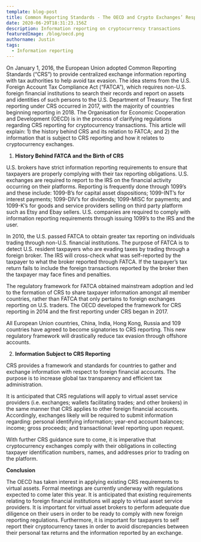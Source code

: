 ```yaml
---
template: blog-post
title: Common Reporting Standards - The OECD and Crypto Exchanges’ Responsibilities
date: 2020-06-29T18:31:23.156Z
description: Information reporting on cryptocurrency transactions
featuredImage: /blog/oecd.png
authorname: Justin
tags:
  - Information reporting
---
```

On January 1, 2016, the European Union adopted Common Reporting Standards (“CRS”) to provide centralized exchange information reporting with tax authorities to help avoid tax evasion. The idea stems from the U.S. Foreign Account Tax Compliance Act (“FATCA”), which requires non-U.S. foreign financial institutions to search their records and report on assets and identities of such persons to the U.S. Department of Treasury. The first reporting under CRS occurred in 2017, with the majority of countries beginning reporting in 2018. The Organisation for Economic Cooperation and Development (OECD) is in the process of clarifying regulations regarding CRS reporting for cryptocurrency transactions. This article will explain: 1) the history behind CRS and its relation to FATCA; and 2) the information that is subject to CRS reporting and how it relates to cryptocurrency exchanges.



1. **History Behind FATCA and the Birth of CRS**



U.S. brokers have strict information reporting requirements to ensure that taxpayers are properly complying with their tax reporting obligations. U.S. exchanges are required to report to the IRS on the financial activity occurring on their platforms. Reporting is frequently done through 1099’s and these include: 1099-B’s for capital asset dispositions; 1099-INT’s for interest payments; 1099-DIV’s for dividends; 1099-MISC for payments; and 1099-K’s for goods and service providers selling on third party platform such as Etsy and Ebay sellers. U.S. companies are required to comply with information reporting requirements through issuing 1099’s to the IRS and the user.



In 2010, the U.S. passed FATCA to obtain greater tax reporting on individuals trading through non-U.S. financial institutions. The purpose of FATCA is to detect U.S. resident taxpayers who are evading taxes by trading through a foreign broker. The IRS will cross-check what was self-reported by the taxpayer to what the broker reported through FATCA. If the taxpayer’s tax return fails to include the foreign transactions reported by the broker then the taxpayer may face fines and penalties.



The regulatory framework for FATCA obtained mainstream adoption and led to the formation of CRS to share taxpayer information amongst all member countries, rather than FATCA that only pertains to foreign exchanges reporting on U.S. traders. The OECD developed the framework for CRS reporting in 2014 and the first reporting under CRS began in 2017.



All European Union countries, China, India, Hong Kong, Russia and 109 countries have agreed to become signatories to CRS reporting. This new regulatory framework will drastically reduce tax evasion through offshore accounts.



2. **Information Subject to CRS Reporting**



CRS provides a framework and standards for countries to gather and exchange information with respect to foreign financial accounts. The purpose is to increase global tax transparency and efficient tax administration.



It is anticipated that CRS regulations will apply to virtual asset service providers (i.e. exchanges; wallets facilitating trades; and other brokers) in the same manner that CRS applies to other foreign financial accounts. Accordingly, exchanges likely will be required to submit information regarding: personal identifying information; year-end account balances; income; gross proceeds; and transactional level reporting upon request.



With further CRS guidance sure to come, it is imperative that cryptocurrency exchanges comply with their obligations in collecting taxpayer identification numbers, names, and addresses prior to trading on the platform.



**Conclusion**

The OECD has taken interest in applying existing CRS requirements to virtual assets. Formal meetings are currently underway with regulations expected to come later this year. It is anticipated that existing requirements relating to foreign financial institutions will apply to virtual asset service providers. It is important for virtual asset brokers to perform adequate due diligence on their users in order to be ready to comply with new foreign reporting regulations. Furthermore, it is important for taxpayers to self report their cryptocurrency taxes in order to avoid discrepancies between their personal tax returns and the information reported by an exchange.

